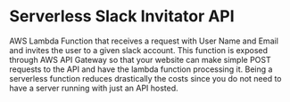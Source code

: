 # Serverless Slack Invitator API

AWS Lambda Function that receives a request with User Name and Email and invites the user to a given slack account.
This function is exposed through AWS API Gateway so that your website can make simple POST requests to the API and have the lambda function processing it. Being a serverless function reduces drastically the costs since you do not need to have a server running with just an API hosted.
